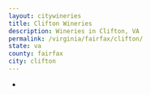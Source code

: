 ```yaml
---
layout: citywineries
title: Clifton Wineries
description: Wineries in Clifton, VA
permalink: /virginia/fairfax/clifton/
state: va
county: fairfax
city: clifton
---
```

-
